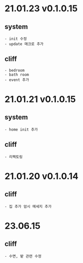 # 21.01.23 v0.1.0.15

## system
    - init 수정
    - update 매크로 추가

## cliff
    - bedroom
    - bath room
    - event 추가



# 21.01.21 v0.1.0.15

## system
    - home init 추가
## cliff
    - 리팩토링

# 21.01.20 v0.1.0.14

## cliff
    - 집 추가 암시 메세지 추가




# 23.06.15

## cliff
    - 수면, 밭 관련 수정
